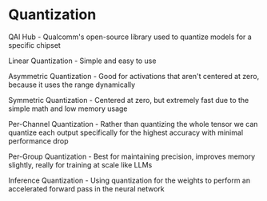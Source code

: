 # Quantization

QAI Hub - Qualcomm's open-source library used to quantize models for a specific chipset

Linear Quantization - Simple and easy to use

Asymmetric Quantization - Good for activations that aren't centered at zero, because it uses the range dynamically

Symmetric Quantization - Centered at zero, but extremely fast due to the simple math and low memory usage

Per-Channel Quantization - Rather than quantizing the whole tensor we can quantize each output specifically for the highest accuracy with minimal performance drop

Per-Group Quantization - Best for maintaining precision, improves memory slightly, really for training at scale like LLMs

Inference Quantization - Using quantization for the weights to perform an accelerated forward pass in the neural network
